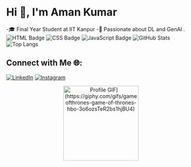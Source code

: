 # Hi 👋, I'm Aman Kumar
-🎓 Final Year Student at IIT Kanpur 
-🌟 Passionate about DL and GenAI .  
![HTML Badge](https://img.shields.io/badge/HTML-Intermediate-green)
![CSS Badge](https://img.shields.io/badge/CSS-Advanced-blue)
![JavaScript Badge](https://img.shields.io/badge/JavaScript-Beginner-yellow)
![GitHub Stats](https://github-readme-stats.vercel.app/api?username=amaniitk&show_icons=true&theme=radical)
![Top Langs](https://github-readme-stats.vercel.app/api/top-langs/?username=amaniitk&layout=compact&theme=radical)
## Connect with Me 🌐:
[![LinkedIn](https://img.shields.io/badge/LinkedIn-Connect-blue)](https://www.linkedin.com/in/aman-kumar-074116228/)
[![Instagram](https://img.shields.io/badge/Instagram-Follow-pink)](https://instagram.com/hmm_aman_)

<p align="center">
  <img src="[https://media.giphy.com/media/xTiTnHXbRoaZ1B1MoA/giphy.gif" width="200" height="200" alt="Profile GIF](https://giphy.com/gifs/gameofthrones-game-of-thrones-hbo-3o6ozsTeR2bs1hjBU4)">
</p>

